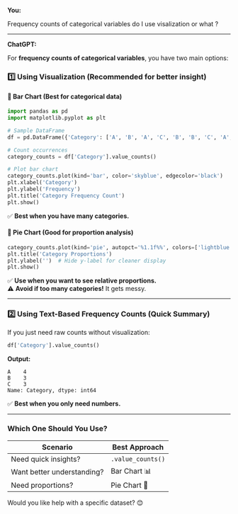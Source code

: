 **You:**

Frequency counts of categorical variables do I use visalization or what ?

* * *

**ChatGPT:**

For **frequency counts of categorical variables**, you have two main options:

### **1️⃣ Using Visualization** (Recommended for better insight)

#### 🔹 **Bar Chart (Best for categorical data)**

```python
import pandas as pd
import matplotlib.pyplot as plt

# Sample DataFrame
df = pd.DataFrame({'Category': ['A', 'B', 'A', 'C', 'B', 'B', 'C', 'A', 'C', 'A']})

# Count occurrences
category_counts = df['Category'].value_counts()

# Plot bar chart
category_counts.plot(kind='bar', color='skyblue', edgecolor='black')
plt.xlabel('Category')
plt.ylabel('Frequency')
plt.title('Category Frequency Count')
plt.show()
```

✅ **Best when you have many categories.**

#### 🔹 **Pie Chart (Good for proportion analysis)**

```python
category_counts.plot(kind='pie', autopct='%1.1f%%', colors=['lightblue', 'lightgreen', 'lightcoral'])
plt.title('Category Proportions')
plt.ylabel('')  # Hide y-label for cleaner display
plt.show()
```

✅ **Use when you want to see relative proportions.**  
⚠️ **Avoid if too many categories!** It gets messy.

* * *

### **2️⃣ Using Text-Based Frequency Counts (Quick Summary)**

If you just need raw counts without visualization:

```python
df['Category'].value_counts()
```

**Output:**

```
A    4
B    3
C    3
Name: Category, dtype: int64
```

✅ **Best when you only need numbers.**

* * *

### **Which One Should You Use?**

| Scenario | Best Approach |
| --- | --- |
| Need quick insights? | `.value_counts()` |
| Want better understanding? | Bar Chart 📊 |
| Need proportions? | Pie Chart 🥧 |

Would you like help with a specific dataset? 😊